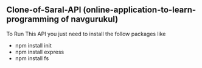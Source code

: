 ## Clone-of-Saral-API (online-application-to-learn-programming of navgurukul)

To Run This API you just need to install the follow packages like
* npm install init
* npm install express
* npm install fs
